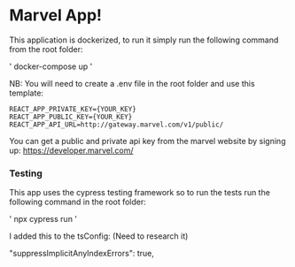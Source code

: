 # Marvel App!

This application is dockerized, to run it simply run the following command from the root folder:

' docker-compose up ' 

NB: You will need to create a .env file in the root folder and use this template: 

```
REACT_APP_PRIVATE_KEY={YOUR_KEY}
REACT_APP_PUBLIC_KEY={YOUR_KEY}
REACT_APP_API_URL=http://gateway.marvel.com/v1/public/
```

You can get a public and private api key from the marvel website by signing up: https://developer.marvel.com/


### Testing 

This app uses the cypress testing framework so to run the tests run the following command in the root folder: 

' npx cypress run '


I added this to the tsConfig: (Need to research it)

"suppressImplicitAnyIndexErrors": true,